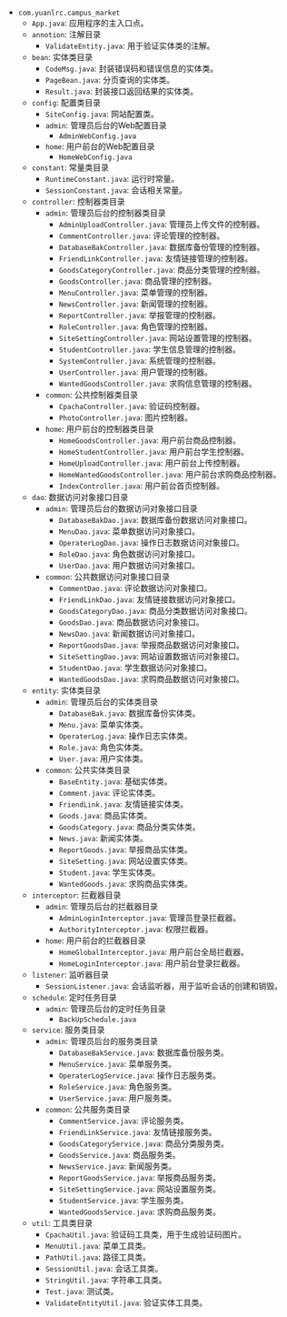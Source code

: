 - `com.yuanlrc.campus_market`
    - `App.java`: 应用程序的主入口点。
    - `annotion`: 注解目录
        - `ValidateEntity.java`: 用于验证实体类的注解。
    - `bean`: 实体类目录
        - `CodeMsg.java`: 封装错误码和错误信息的实体类。
        - `PageBean.java`: 分页查询的实体类。
        - `Result.java`: 封装接口返回结果的实体类。
    - `config`: 配置类目录
        - `SiteConfig.java`: 网站配置类。
        - `admin`: 管理员后台的Web配置目录
            - `AdminWebConfig.java`
        - `home`: 用户前台的Web配置目录
            - `HomeWebConfig.java`
    - `constant`: 常量类目录
        - `RuntimeConstant.java`: 运行时常量。
        - `SessionConstant.java`: 会话相关常量。
    - `controller`: 控制器类目录
        - `admin`: 管理员后台的控制器类目录
            - `AdminUploadController.java`: 管理员上传文件的控制器。
            - `CommentController.java`: 评论管理的控制器。
            - `DatabaseBakController.java`: 数据库备份管理的控制器。
            - `FriendLinkController.java`: 友情链接管理的控制器。
            - `GoodsCategoryController.java`: 商品分类管理的控制器。
            - `GoodsController.java`: 商品管理的控制器。
            - `MenuController.java`: 菜单管理的控制器。
            - `NewsController.java`: 新闻管理的控制器。
            - `ReportController.java`: 举报管理的控制器。
            - `RoleController.java`: 角色管理的控制器。
            - `SiteSettingController.java`: 网站设置管理的控制器。
            - `StudentController.java`: 学生信息管理的控制器。
            - `SystemController.java`: 系统管理的控制器。
            - `UserController.java`: 用户管理的控制器。
            - `WantedGoodsController.java`: 求购信息管理的控制器。
        - `common`: 公共控制器类目录
            - `CpachaController.java`: 验证码控制器。
            - `PhotoController.java`: 图片控制器。
        - `home`: 用户前台的控制器类目录
            - `HomeGoodsController.java`: 用户前台商品控制器。
            - `HomeStudentController.java`: 用户前台学生控制器。
            - `HomeUploadController.java`: 用户前台上传控制器。
            - `HomeWantedGoodsController.java`: 用户前台求购商品控制器。
            - `IndexController.java`: 用户前台首页控制器。
    - `dao`: 数据访问对象接口目录
        - `admin`: 管理员后台的数据访问对象接口目录
            - `DatabaseBakDao.java`: 数据库备份数据访问对象接口。
            - `MenuDao.java`: 菜单数据访问对象接口。
            - `OperaterLogDao.java`: 操作日志数据访问对象接口。
            - `RoleDao.java`: 角色数据访问对象接口。
            - `UserDao.java`: 用户数据访问对象接口。
        - `common`: 公共数据访问对象接口目录
            - `CommentDao.java`: 评论数据访问对象接口。
            - `FriendLinkDao.java`: 友情链接数据访问对象接口。
            - `GoodsCategoryDao.java`: 商品分类数据访问对象接口。
            - `GoodsDao.java`: 商品数据访问对象接口。
            - `NewsDao.java`: 新闻数据访问对象接口。
            - `ReportGoodsDao.java`: 举报商品数据访问对象接口。
            - `SiteSettingDao.java`: 网站设置数据访问对象接口。
            - `StudentDao.java`: 学生数据访问对象接口。
            - `WantedGoodsDao.java`: 求购商品数据访问对象接口。
    - `entity`: 实体类目录
        - `admin`: 管理员后台的实体类目录
            - `DatabaseBak.java`: 数据库备份实体类。
            - `Menu.java`: 菜单实体类。
            - `OperaterLog.java`: 操作日志实体类。
            - `Role.java`: 角色实体类。
            - `User.java`: 用户实体类。
        - `common`: 公共实体类目录
            - `BaseEntity.java`: 基础实体类。
            - `Comment.java`: 评论实体类。
            - `FriendLink.java`: 友情链接实体类。
            - `Goods.java`: 商品实体类。
            - `GoodsCategory.java`: 商品分类实体类。
            - `News.java`: 新闻实体类。
            - `ReportGoods.java`: 举报商品实体类。
            - `SiteSetting.java`: 网站设置实体类。
            - `Student.java`: 学生实体类。
            - `WantedGoods.java`: 求购商品实体类。
    - `interceptor`: 拦截器目录
        - `admin`: 管理员后台的拦截器目录
            - `AdminLoginInterceptor.java`: 管理员登录拦截器。
            - `AuthorityInterceptor.java`: 权限拦截器。
        - `home`: 用户前台的拦截器目录
            - `HomeGlobalInterceptor.java`: 用户前台全局拦截器。
            - `HomeLoginInterceptor.java`: 用户前台登录拦截器。
    - `listener`: 监听器目录
        - `SessionListener.java`: 会话监听器，用于监听会话的创建和销毁。
    - `schedule`: 定时任务目录
        - `admin`: 管理员后台的定时任务目录
            - `BackUpSchedule.java`
    - `service`: 服务类目录
        - `admin`: 管理员后台的服务类目录
            - `DatabaseBakService.java`: 数据库备份服务类。
            - `MenuService.java`: 菜单服务类。
            - `OperaterLogService.java`: 操作日志服务类。
            - `RoleService.java`: 角色服务类。
            - `UserService.java`: 用户服务类。
        - `common`: 公共服务类目录
            - `CommentService.java`: 评论服务类。
            - `FriendLinkService.java`: 友情链接服务类。
            - `GoodsCategoryService.java`: 商品分类服务类。
            - `GoodsService.java`: 商品服务类。
            - `NewsService.java`: 新闻服务类。
            - `ReportGoodsService.java`: 举报商品服务类。
            - `SiteSettingService.java`: 网站设置服务类。
            - `StudentService.java`: 学生服务类。
            - `WantedGoodsService.java`: 求购商品服务类。
    - `util`: 工具类目录
        - `CpachaUtil.java`: 验证码工具类，用于生成验证码图片。
        - `MenuUtil.java`: 菜单工具类。
        - `PathUtil.java`: 路径工具类。
        - `SessionUtil.java`: 会话工具类。
        - `StringUtil.java`: 字符串工具类。
        - `Test.java`: 测试类。
        - `ValidateEntityUtil.java`: 验证实体工具类。
